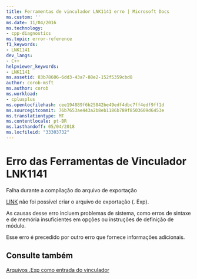```yaml
---
title: Ferramentas de vinculador LNK1141 erro | Microsoft Docs
ms.custom: ''
ms.date: 11/04/2016
ms.technology:
- cpp-diagnostics
ms.topic: error-reference
f1_keywords:
- LNK1141
dev_langs:
- C++
helpviewer_keywords:
- LNK1141
ms.assetid: 83b78606-6dd3-43a7-88e2-152f5359cbd8
author: corob-msft
ms.author: corob
ms.workload:
- cplusplus
ms.openlocfilehash: cee194889f6b25842be49edf4dbc7ff4edf9ff1d
ms.sourcegitcommit: 76b7653ae443a2b8eb1186b789f8503609d6453e
ms.translationtype: MT
ms.contentlocale: pt-BR
ms.lasthandoff: 05/04/2018
ms.locfileid: "33303732"
---
```

# <a name="linker-tools-error-lnk1141"></a>Erro das Ferramentas de Vinculador LNK1141
Falha durante a compilação do arquivo de exportação  
  
 [LINK](../../build/reference/linker-command-line-syntax.md) não foi possível criar o arquivo de exportação (. Exp).  
  
 As causas desse erro incluem problemas de sistema, como erros de sintaxe e de memória insuficientes em opções ou instruções de definição de módulo.  
  
 Esse erro é precedido por outro erro que fornece informações adicionais.  
  
## <a name="see-also"></a>Consulte também  
 [Arquivos .Exp como entrada do vinculador](../../build/reference/dot-exp-files-as-linker-input.md)
